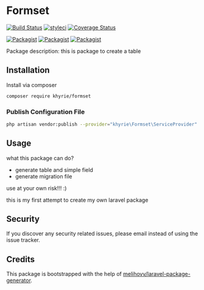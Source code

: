 # Formset

[![Build Status](https://img.shields.io/bitbucket/pipelines/uekichinos/formset?style=plastic)](https://packagist.org/packages/khyrie/formset)
[![styleci](https://bitbucket.styleci.io/repos/-2463919070554092784/shield?style=plastic)](https://bitbucket.styleci.io/repos/-2463919070554092784)
[![Coverage Status](https://img.shields.io/coveralls/bitbucket/uekichinos/formset?style=plastic)](https://coveralls.io/bitbucket/uekichinos/formset)

[![Packagist](https://img.shields.io/packagist/v/khyrie/formset?style=plastic)](https://packagist.org/packages/khyrie/formset)
[![Packagist](https://poser.pugx.org/khyrie/formset/d/total?format=plastic)](https://packagist.org/packages/khyrie/formset)
[![Packagist](https://img.shields.io/packagist/l/khyrie/formset?style=plastic)](https://packagist.org/packages/khyrie/formset)

Package description: this is package to create a table

## Installation

Install via composer
```bash
composer require khyrie/formset
```
 
### Publish Configuration File

```bash
php artisan vendor:publish --provider="khyrie\Formset\ServiceProvider" --tag="config"
```

## Usage

what this package can do?

- generate table and simple field
- generate migration file

use at your own risk!!! :)

this is my first attempt to create my own laravel package

## Security

If you discover any security related issues, please email instead of using the issue tracker.

## Credits

This package is bootstrapped with the help of
[melihovv/laravel-package-generator](https://github.com/melihovv/laravel-package-generator).

